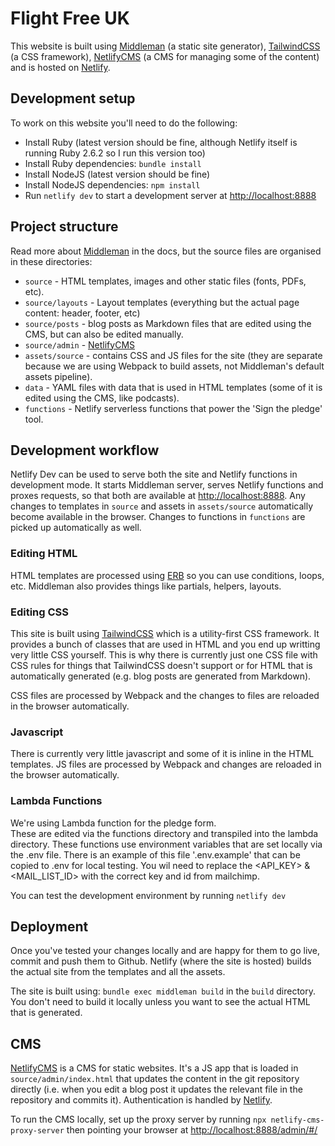 # Flight Free UK

This website is built using [Middleman](https://middlemanapp.com/) (a static
site generator), [TailwindCSS](https://tailwindcss.com/) (a CSS framework),
[NetlifyCMS](https://www.netlifycms.org/) (a CMS for managing some of the content)
and is hosted on [Netlify](https://www.netlify.com/).

## Development setup

To work on this website you'll need to do the following:

* Install Ruby (latest version should be fine, although Netlify itself is running Ruby 2.6.2 so I run this version too)
* Install Ruby dependencies: `bundle install`
* Install NodeJS (latest version should be fine)
* Install NodeJS dependencies: `npm install`
* Run `netlify dev` to start a development server at
  [http://localhost:8888](http://localhost:8888)

## Project structure

Read more about [Middleman](https://middlemanapp.com/) in the docs, but the
source files are organised in these directories:

* `source` - HTML templates, images and other static files (fonts, PDFs, etc).
* `source/layouts` - Layout templates (everything but the actual page content:
  header, footer, etc)
* `source/posts` - blog posts as Markdown files that are edited using the CMS,
  but can also be edited manually.
* `source/admin` - [NetlifyCMS](https://www.netlifycms.org/)
* `assets/source` - contains CSS and JS files for the site (they are separate because we are using Webpack to build assets, not Middleman's default assets pipeline).
* `data` - YAML files with data that is used in HTML templates (some of it is
  edited using the CMS, like podcasts).
* `functions` - Netlify serverless functions that power the 'Sign the pledge'
  tool.

## Development workflow

Netlify Dev can be used to serve both the site and Netlify functions in
development mode. It starts Middleman server, serves Netlify functions and
proxes requests, so that both are available at
[http://localhost:8888](http://localhost:8888). Any changes to templates in
`source` and assets in `assets/source` automatically become available in the
browser. Changes to functions in `functions` are picked up automatically as
well.

### Editing HTML

HTML templates are processed using
[ERB](https://ruby-doc.org/stdlib-2.6.5/libdoc/erb/rdoc/ERB.html) so you can
use conditions, loops, etc. Middleman also provides things like partials,
helpers, layouts.

### Editing CSS

This site is built using [TailwindCSS](https://tailwindcss.com/) which is a
utility-first CSS framework. It provides a bunch of classes that are used in
HTML and you end up writting very little CSS yourself. This is why there is
currently just one CSS file with CSS rules for things that TailwindCSS doesn't
support or for HTML that is automatically generated (e.g. blog posts are
generated from Markdown).

CSS files are processed by Webpack and the changes to files are reloaded in the
browser automatically.

### Javascript

There is currently very little javascript and some of it is inline in the HTML
templates. JS files are processed by Webpack and changes are reloaded in the
browser automatically.

### Lambda Functions

We're using Lambda function for the pledge form.  
These are edited via the functions directory and transpiled into the lambda directory.
These functions use environment variables that are set locally via the .env file.
There is an example of this file '.env.example' that can be copied to .env for local testing.
You wil need to replace the <API_KEY> & <MAIL_LIST_ID> with the correct key and id from mailchimp.

You can test the development environment by running `netlify dev`

## Deployment

Once you've tested your changes locally and are happy for them to go live,
commit and push them to Github. Netlify (where the site is hosted) builds the
actual site from the templates and all the assets.

The site is built using: `bundle exec middleman build` in the `build`
directory. You don't need to build it locally unless you want to see the actual
HTML that is generated.

## CMS

[NetlifyCMS](https://www.netlifycms.org/) is a CMS for static websites. It's a
JS app that is loaded in `source/admin/index.html` that updates the content in
the git repository directly (i.e. when you edit a blog post it updates the
relevant file in the repository and commits it). Authentication is handled by
[Netlify](https://www.netlify.com/).

To run the CMS locally, set up the proxy server by running `npx netlify-cms-proxy-server`
then pointing your browser at [http://localhost:8888/admin/#/](http://localhost:8888/admin/#/)

